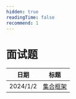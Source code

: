 ```yaml
---
hidden: true
readingTime: false
recommend: 1
---
```

# 面试题

| 日期 | 标题                    |
| ---------- | ------------------------- |
| 2024/1/2 | [集合框架](集合框架.md) |
